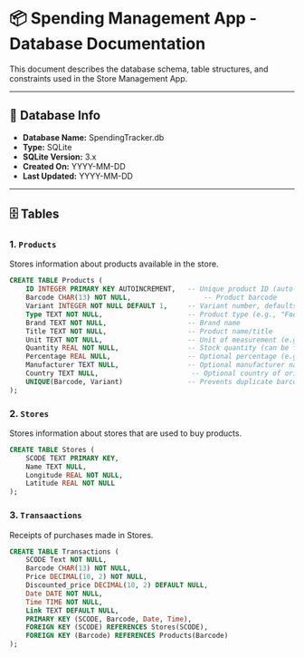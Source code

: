# 📦 Spending Management App - Database Documentation

This document describes the database schema, table structures, and constraints used in the Store Management App.

---

## 📂 Database Info
- **Database Name:** SpendingTracker.db
- **Type:** SQLite
- **SQLite Version:** 3.x
- **Created On:** YYYY-MM-DD
- **Last Updated:** YYYY-MM-DD

---

## 🗄 Tables

### 1. `Products`
Stores information about products available in the store.

```sql
CREATE TABLE Products (
    ID INTEGER PRIMARY KEY AUTOINCREMENT,   -- Unique product ID (auto-generated)
    Barcode CHAR(13) NOT NULL,                  -- Product barcode
    Variant INTEGER NOT NULL DEFAULT 1,     -- Variant number, defaults to 1 if not given
    Type TEXT NOT NULL,                     -- Product type (e.g., "Food", "Electronics")
    Brand TEXT NOT NULL,                    -- Brand name
    Title TEXT NOT NULL,                    -- Product name/title
    Unit TEXT NOT NULL,                     -- Unit of measurement (e.g., "kg", "pcs")
    Quantity REAL NOT NULL,                 -- Stock quantity (can be fractional)
    Percentage REAL NULL,                   -- Optional percentage (e.g., discount, alcohol %)
    Manufacturer TEXT NULL,                 -- Optional manufacturer name
    Country TEXT NULL,                       -- Optional country of origin
    UNIQUE(Barcode, Variant)                -- Prevents duplicate barcode+variant combos
);
```

### 2. `Stores`
Stores information about stores that are used to buy products.

```sql
CREATE TABLE Stores (
    SCODE TEXT PRIMARY KEY,
    Name TEXT NULL,
    Longitude REAL NOT NULL,
    Latitude REAL NOT NULL
);
```

### 3. `Transaactions`
Receipts of purchases made in Stores.

```sql
CREATE TABLE Transactions (
    SCODE Text NOT NULL,
    Barcode CHAR(13) NOT NULL,
    Price DECIMAL(10, 2) NOT NULL,
    Discounted_price DECIMAL(10, 2) DEFAULT NULL,
    Date DATE NOT NULL,
    Time TIME NOT NULL,
    Link TEXT DEFAULT NULL,
    PRIMARY KEY (SCODE, Barcode, Date, Time),
    FOREIGN KEY (SCODE) REFERENCES Stores(SCODE),
    FOREIGN KEY (Barcode) REFERENCES Products(Barcode)
);
```
